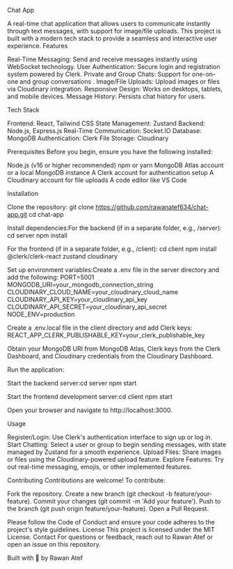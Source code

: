 Chat App

A real-time chat application that allows users to communicate instantly through text messages, with support for image/file uploads. This project is built with a modern tech stack to provide a seamless and interactive user experience.
Features

Real-Time Messaging: Send and receive messages instantly using WebSocket technology.
User Authentication: Secure login and registration system powered by Clerk.
Private and Group Chats: Support for one-on-one and group conversations .
Image/File Uploads: Upload images or files via Cloudinary integration.
Responsive Design: Works on desktops, tablets, and mobile devices.
Message History: Persists chat history for users.

Tech Stack

Frontend: React, Tailwind CSS
State Management: Zustand
Backend: Node.js, Express.js
Real-Time Communication: Socket.IO
Database: MongoDB
Authentication: Clerk
File Storage: Cloudinary

Prerequisites
Before you begin, ensure you have the following installed:

Node.js (v16 or higher recommended)
npm or yarn
MongoDB Atlas account or a local MongoDB instance
A Clerk account for authentication setup
A Cloudinary account for file uploads
A code editor like VS Code

Installation

Clone the repository:
git clone https://github.com/rawanatef634/chat-app.git
cd chat-app


Install dependencies:For the backend (if in a separate folder, e.g., /server):
cd server
npm install

For the frontend (if in a separate folder, e.g., /client):
cd client
npm install @clerk/clerk-react zustand cloudinary


Set up environment variables:Create a .env file in the server directory and add the following:
PORT=5001
MONGODB_URI=your_mongodb_connection_string
CLOUDINARY_CLOUD_NAME=your_cloudinary_cloud_name
CLOUDINARY_API_KEY=your_cloudinary_api_key
CLOUDINARY_API_SECRET=your_cloudinary_api_secret
NODE_ENV=production

Create a .env.local file in the client directory and add Clerk keys:
REACT_APP_CLERK_PUBLISHABLE_KEY=your_clerk_publishable_key

Obtain your MongoDB URI from MongoDB Atlas, Clerk keys from the Clerk Dashboard, and Cloudinary credentials from the Cloudinary Dashboard.

Run the application:

Start the backend server:cd server
npm start


Start the frontend development server:cd client
npm start


Open your browser and navigate to http://localhost:3000.



Usage

Register/Login: Use Clerk's authentication interface to sign up or log in.
Start Chatting: Select a user or group to begin sending messages, with state managed by Zustand for a smooth experience.
Upload Files: Share images or files using the Cloudinary-powered upload feature.
Explore Features: Try out real-time messaging, emojis, or other implemented features.

Contributing
Contributions are welcome! To contribute:

Fork the repository.
Create a new branch (git checkout -b feature/your-feature).
Commit your changes (git commit -m 'Add your feature').
Push to the branch (git push origin feature/your-feature).
Open a Pull Request.

Please follow the Code of Conduct and ensure your code adheres to the project's style guidelines.
License
This project is licensed under the MIT License.
Contact
For questions or feedback, reach out to Rawan Atef or open an issue on this repository.

Built with 💬 by Rawan Atef
